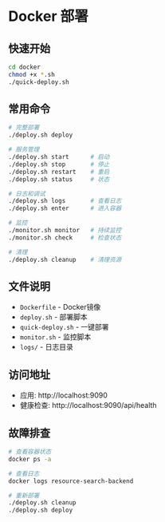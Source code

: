 # Docker 部署

## 快速开始

```bash
cd docker
chmod +x *.sh
./quick-deploy.sh
```

## 常用命令

```bash
# 完整部署
./deploy.sh deploy

# 服务管理
./deploy.sh start      # 启动
./deploy.sh stop       # 停止
./deploy.sh restart    # 重启
./deploy.sh status     # 状态

# 日志和调试
./deploy.sh logs       # 查看日志
./deploy.sh enter      # 进入容器

# 监控
./monitor.sh monitor   # 持续监控
./monitor.sh check     # 检查状态

# 清理
./deploy.sh cleanup    # 清理资源
```

## 文件说明

- `Dockerfile` - Docker镜像
- `deploy.sh` - 部署脚本
- `quick-deploy.sh` - 一键部署
- `monitor.sh` - 监控脚本
- `logs/` - 日志目录

## 访问地址

- 应用: http://localhost:9090
- 健康检查: http://localhost:9090/api/health

## 故障排查

```bash
# 查看容器状态
docker ps -a

# 查看日志
docker logs resource-search-backend

# 重新部署
./deploy.sh cleanup
./deploy.sh deploy
```
